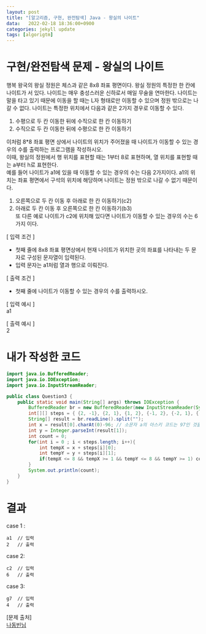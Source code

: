 ```yaml
---
layout: post
title: "[알고리즘, 구현, 완전탐색] Java - 왕실의 나이트"
data:   2022-02-18 18:36:00+0900
categories: jekyll update
tags: [algorigtm]
---
```

# 구현/완전탐색 문제 - 왕실의 나이트
행복 왕국의 왕실 정원은 체스과 같은 8x8 좌표 평면이다. 왕실 정원의 특정한 한 칸에 나이트가 서 있다.
나이트는 매우 충성스러운 신하로서 매일 무술을 연마한다. 나이트는 말을 타고 있기 때문에 이동을 할 때는 L자 형태로만 이동할 수 있으며 
정원 밖으로는 나갈 수 없다. 나이트는 특정한 위치에서 다음과 같은 2가지 경우로 이동할 수 있다.  
1. 수평으로 두 칸 이동한 뒤에 수직으로 한 칸 이동하기  
2. 수직으로 두 칸 이동한 뒤에 수평으로 한 칸 이동하기  
  
이처럼 8*8 좌표 평면 상에서 나이트의 위치가 주어졌을 때 나이트가 이동할 수 있는 경우의 수를 출력하는 프로그램을 작성하시오.  
이때, 왕실의 정원에서 행 위치를 표현할 때는 1부터 8로 표현하며, 열 위치를 표현할 때는 a부터 h로 표현한다.  
예를 들어 나이트가 a1에 있을 때 이동할 수 있는 경우의 수는 다음 2가지이다. a1의 위치는 좌표 평면에서 구석의 위치에 해당하며
나이트는 정원 밖으로 나갈 수 없기 때문이다.  
1. 오른쪽으로 두 칸 이동 후 아래로 한 칸 이동하기(c2)  
2. 아래로 두 칸 이동 후 오른쪽으로 한 칸 이동하기(b3)  
또 다른 예로 나이트가 c2에 위치해 있다면 나이트가 이동할 수 있는 경우의 수는 6가지 이다.  
  
[ 입력 조건 ]  
 - 첫째 줄에 8x8 좌표 평면상에서 현재 나이트가 위치한 곳의 좌표를 나타내는 두 문자로 구성된 문자열이 입력된다.  
 - 입력 문자는 a1처럼 열과 행으로 이뤄진다.  
   
[ 출력 조건 ]  
 - 첫째 줄에 나이트가 이동할 수 있는 경우의 수를 출력하시오.  
  
[ 입력 예시 ]  
a1  
  
[ 출력 예시 ]  
2
  
# 내가 작성한 코드

```java
import java.io.BufferedReader;
import java.io.IOException;
import java.io.InputStreamReader;

public class Question3 {
    public static void main(String[] args) throws IOException {
        BufferedReader br = new BufferedReader(new InputStreamReader(System.in));
        int[][] steps = { {2, -1}, {2, 1}, {1, 2}, {-1, 2}, {-2, 1}, {-2, -1}, {-1, -2}, {1, -2} };
        String[] result = br.readLine().split("");
        int x = result[0].charAt(0)-96; // 소문자 a의 아스키 코드는 97인 것을 이용
        int y = Integer.parseInt(result[1]);
        int count = 0;
        for(int i = 0 ; i < steps.length; i++){
            int tempX = x + steps[i][0];
            int tempY = y + steps[i][1];
            if(tempX <= 8 && tempX >= 1 && tempY <= 8 && tempY >= 1) count++;
        }
        System.out.println(count);
    }
}
```
  
# 결과
case 1 :  
```console
a1  // 입력
2   // 출력
```
case 2:  
```console
c2  // 입력
6   // 출력
```
case 3:
```console
g7  // 입력
4   // 출력
```
  
  
[문제 출처]  
[나동빈님](http://www.kyobobook.co.kr/product/detailViewKor.laf?ejkGb=KOR&mallGb=KOR&barcode=9791162243077)